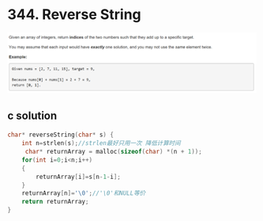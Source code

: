 # 344. Reverse String
<img src="https://github.com/vampire1996/-leetcode/blob/master/Problems/1-100/1.TwoSum/problem.png "/>

## c solution
```c
char* reverseString(char* s) {
    int n=strlen(s);//strlen最好只用一次 降低计算时间
     char* returnArray = malloc(sizeof(char) *(n + 1));
    for(int i=0;i<n;i++)
    {
        returnArray[i]=s[n-1-i];
    }
    returnArray[n]='\0';//'\0'和NULL等价
    return returnArray;
}
```
